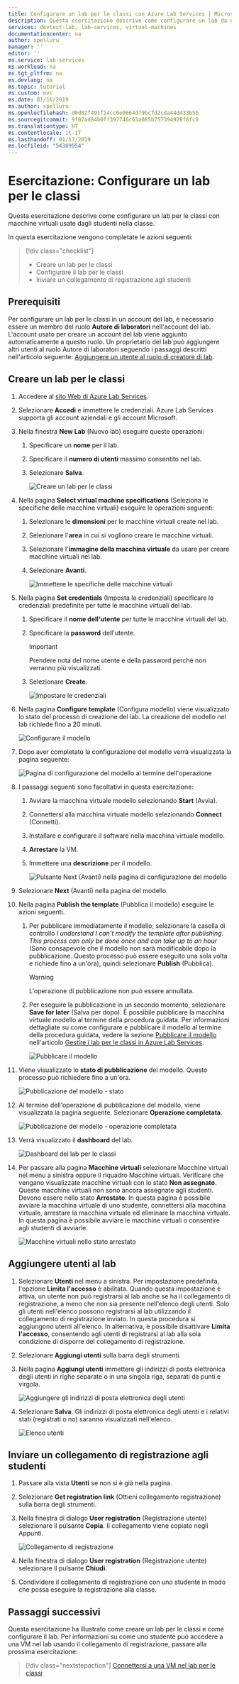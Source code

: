 ```yaml
---
title: Configurare un lab per le classi con Azure Lab Services | Microsoft Docs
description: Questa esercitazione descrive come configurare un lab da usare in una classe.
services: devtest-lab, lab-services, virtual-machines
documentationcenter: na
author: spelluru
manager: ''
editor: ''
ms.service: lab-services
ms.workload: na
ms.tgt_pltfrm: na
ms.devlang: na
ms.topic: tutorial
ms.custom: mvc
ms.date: 01/16/2019
ms.author: spelluru
ms.openlocfilehash: d0d02f491f14cc6e0664d79bcfd2cda44d433b5b
ms.sourcegitcommit: 9f07ad84b0ff397746c63a085b757394928f6fc0
ms.translationtype: HT
ms.contentlocale: it-IT
ms.lasthandoff: 01/17/2019
ms.locfileid: "54389954"
---
```

# <a name="tutorial-set-up-a-classroom-lab"></a>Esercitazione: Configurare un lab per le classi 
Questa esercitazione descrive come configurare un lab per le classi con macchine virtuali usate dagli studenti nella classe.  

In questa esercitazione vengono completate le azioni seguenti:

> [!div class="checklist"]
> * Creare un lab per le classi
> * Configurare il lab per le classi
> * Inviare un collegamento di registrazione agli studenti

## <a name="prerequisites"></a>Prerequisiti
Per configurare un lab per le classi in un account del lab, è necessario essere un membro del ruolo **Autore di laboratori** nell'account del lab. L'account usato per creare un account del lab viene aggiunto automaticamente a questo ruolo. Un proprietario del lab può aggiungere altri utenti al ruolo Autore di laboratori seguendo i passaggi descritti nell'articolo seguente: [Aggiungere un utente al ruolo di creatore di lab](tutorial-setup-lab-account.md#add-a-user-to-the-lab-creator-role).


## <a name="create-a-classroom-lab"></a>Creare un lab per le classi

1. Accedere al [sito Web di Azure Lab Services](https://labs.azure.com). 
2. Selezionare **Accedi** e immettere le credenziali. Azure Lab Services supporta gli account aziendali e gli account Microsoft. 
3. Nella finestra **New Lab** (Nuovo lab) eseguire queste operazioni: 
    1. Specificare un **nome** per il lab. 
    2. Specificare il **numero di utenti** massimo consentito nel lab. 
    6. Selezionare **Salva**.

        ![Creare un lab per le classi](../media/tutorial-setup-classroom-lab/new-lab-window.png)
4. Nella pagina **Select virtual machine specifications** (Seleziona le specifiche delle macchine virtuali) eseguire le operazioni seguenti:
    1. Selezionare le **dimensioni** per le macchine virtuali create nel lab. 
    2. Selezionare l'**area** in cui si vogliono creare le macchine virtuali. 
    3. Selezionare l'**immagine della macchina virtuale** da usare per creare macchine virtuali nel lab. 
    4. Selezionare **Avanti**.

        ![Immettere le specifiche delle macchine virtuali](../media/tutorial-setup-classroom-lab/select-vm-specifications.png)    
5. Nella pagina **Set credentials** (Imposta le credenziali) specificare le credenziali predefinite per tutte le macchine virtuali del lab. 
    1. Specificare il **nome dell'utente** per tutte le macchine virtuali del lab.
    2. Specificare la **password** dell'utente. 

        > [!IMPORTANT]
        > Prendere nota del nome utente e della password perché non verranno più visualizzati.
    3. Selezionare **Create**. 

        ![Impostare le credenziali](../media/tutorial-setup-classroom-lab/set-credentials.png)
6. Nella pagina **Configure template** (Configura modello) viene visualizzato lo stato del processo di creazione del lab. La creazione del modello nel lab richiede fino a 20 minuti. 

    ![Configurare il modello](../media/tutorial-setup-classroom-lab/configure-template.png)
7. Dopo aver completato la configurazione del modello verrà visualizzata la pagina seguente: 

    ![Pagina di configurazione del modello al termine dell'operazione](../media/tutorial-setup-classroom-lab/configure-template-after-complete.png)
8. I passaggi seguenti sono facoltativi in questa esercitazione: 
    1. Avviare la macchina virtuale modello selezionando **Start** (Avvia).
    2. Connettersi alla macchina virtuale modello selezionando **Connect** (Connetti). 
    3. Installare e configurare il software nella macchina virtuale modello. 
    4. **Arrestare** la VM.  
    5. Immettere una **descrizione** per il modello.

        ![Pulsante Next (Avanti) nella pagina di configurazione del modello](../media/tutorial-setup-classroom-lab/configure-template-next.png)
9. Selezionare **Next** (Avanti) nella pagina del modello. 
10. Nella pagina **Publish the template** (Pubblica il modello) eseguire le azioni seguenti. 
    1. Per pubblicare immediatamente il modello, selezionare la casella di controllo *I understand I can't modify the template after publishing. This process can only be done once and can take up to an hour* (Sono consapevole che il modello non sarà modificabile dopo la pubblicazione. Questo processo può essere eseguito una sola volta e richiede fino a un'ora), quindi selezionare **Publish** (Pubblica).  

        > [!WARNING]
        > L'operazione di pubblicazione non può essere annullata. 
    2. Per eseguire la pubblicazione in un secondo momento, selezionare **Save for later** (Salva per dopo). È possibile pubblicare la macchina virtuale modello al termine della procedura guidata. Per informazioni dettagliate su come configurare e pubblicare il modello al termine della procedura guidata, vedere la sezione [Pubblicare il modello](how-to-create-manage-template.md#publish-the-template-vm) nell'articolo [Gestire i lab per le classi in Azure Lab Services](how-to-manage-classroom-labs.md).

        ![Pubblicare il modello](../media/tutorial-setup-classroom-lab/publish-template.png)
11. Viene visualizzato lo **stato di pubblicazione** del modello. Questo processo può richiedere fino a un'ora. 

    ![Pubblicazione del modello - stato](../media/tutorial-setup-classroom-lab/publish-template-progress.png)
12. Al termine dell'operazione di pubblicazione del modello, viene visualizzata la pagina seguente. Selezionare **Operazione completata**.

    ![Pubblicazione del modello - operazione completata](../media/tutorial-setup-classroom-lab/publish-success.png)
1. Verrà visualizzato il **dashboard** del lab. 
    
    ![Dashboard del lab per le classi](../media/tutorial-setup-classroom-lab/classroom-lab-home-page.png)
4. Per passare alla pagina **Macchine virtuali** selezionare Macchine virtuali nel menu a sinistra oppure il riquadro Macchine virtuali. Verificare che vengano visualizzate macchine virtuali con lo stato **Non assegnato**. Queste macchine virtuali non sono ancora assegnate agli studenti. Devono essere nello stato **Arrestato**. In questa pagina è possibile avviare la macchina virtuale di uno studente, connettersi alla macchina virtuale, arrestare la macchina virtuale ed eliminare la macchina virtuale. In questa pagina è possibile avviare le macchine virtuali o consentire agli studenti di avviarle. 

    ![Macchine virtuali nello stato arrestato](../media/tutorial-setup-classroom-lab/virtual-machines-stopped.png)

## <a name="add-users-to-the-lab"></a>Aggiungere utenti al lab

1. Selezionare **Utenti** nel menu a sinistra. Per impostazione predefinita, l'opzione **Limita l'accesso** è abilitata. Quando questa impostazione è attiva, un utente non può registrarsi al lab anche se ha il collegamento di registrazione, a meno che non sia presente nell'elenco degli utenti. Solo gli utenti nell'elenco possono registrarsi al lab utilizzando il collegamento di registrazione inviato. In questa procedura si aggiungono utenti all'elenco. In alternativa, è possibile disattivare **Limita l'accesso**, consentendo agli utenti di registrarsi al lab alla sola condizione di disporre del collegamento di registrazione. 
2. Selezionare **Aggiungi utenti** sulla barra degli strumenti. 
3. Nella pagina **Aggiungi utenti** immettere gli indirizzi di posta elettronica degli utenti in righe separate o in una singola riga, separati da punti e virgola. 

    ![Aggiungere gli indirizzi di posta elettronica degli utenti](../media/how-to-configure-student-usage/add-users-email-addresses.png)
4. Selezionare **Salva**. Gli indirizzi di posta elettronica degli utenti e i relativi stati (registrati o no) saranno visualizzati nell'elenco. 

    ![Elenco utenti](../media/how-to-configure-student-usage/users-list-new.png)


## <a name="send-registration-link-to-students"></a>Inviare un collegamento di registrazione agli studenti

1. Passare alla vista **Utenti** se non si è già nella pagina. 
2. Selezionare **Get registration link** (Ottieni collegamento registrazione) sulla barra degli strumenti.
1. Nella finestra di dialogo **User registration** (Registrazione utente) selezionare il pulsante **Copia**. Il collegamento viene copiato negli Appunti.

    ![Collegamento di registrazione](../media/tutorial-setup-classroom-lab/registration-link.png)
1. Nella finestra di dialogo **User registration** (Registrazione utente) selezionare il pulsante **Chiudi**. 
2. Condividere il collegamento di registrazione con uno studente in modo che possa eseguire la registrazione alla classe.

## <a name="next-steps"></a>Passaggi successivi
Questa esercitazione ha illustrato come creare un lab per le classi e come configurare il lab. Per informazioni su come uno studente può accedere a una VM nel lab usando il collegamento di registrazione, passare alla prossima esercitazione:

> [!div class="nextstepaction"]
> [Connettersi a una VM nel lab per le classi](tutorial-connect-virtual-machine-classroom-lab.md)

